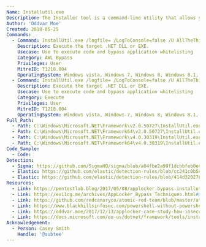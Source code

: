 ```yaml
---
Name: Installutil.exe
Description: The Installer tool is a command-line utility that allows you to install and uninstall server resources by executing the installer components in specified assemblies
Author: 'Oddvar Moe'
Created: 2018-05-25
Commands:
  - Command: InstallUtil.exe /logfile= /LogToConsole=false /U AllTheThings.dll
    Description: Execute the target .NET DLL or EXE.
    Usecase: Use to execute code and bypass application whitelisting
    Category: AWL Bypass
    Privileges: User
    MitreID: T1218.004
    OperatingSystem: Windows vista, Windows 7, Windows 8, Windows 8.1, Windows 10
  - Command: InstallUtil.exe /logfile= /LogToConsole=false /U AllTheThings.dll
    Description: Execute the target .NET DLL or EXE.
    Usecase: Use to execute code and bypass application whitelisting
    Category: Execute
    Privileges: User
    MitreID: T1218.004
    OperatingSystem: Windows vista, Windows 7, Windows 8, Windows 8.1, Windows 10
Full_Path:
  - Path: C:\Windows\Microsoft.NET\Framework\v2.0.50727\InstallUtil.exe
  - Path: C:\Windows\Microsoft.NET\Framework64\v2.0.50727\InstallUtil.exe
  - Path: C:\Windows\Microsoft.NET\Framework\v4.0.30319\InstallUtil.exe
  - Path: C:\Windows\Microsoft.NET\Framework64\v4.0.30319\InstallUtil.exe
Code_Sample:
  - Code:
Detection:
  - Sigma: https://github.com/SigmaHQ/sigma/blob/a04fbe2a99f1dcbbfeb0ee4957ae4b06b0866254/rules/windows/process_creation/win_possible_applocker_bypass.yml
  - Elastic: https://github.com/elastic/detection-rules/blob/cc241c0b5ec590d76cb88ec638d3cc37f68b5d50/rules/windows/defense_evasion_installutil_beacon.toml
  - Elastic: https://github.com/elastic/detection-rules/blob/414d32027632a49fb239abb8fbbb55d3fa8dd861/rules/windows/defense_evasion_network_connection_from_windows_binary.toml
Resources:
  - Link: https://pentestlab.blog/2017/05/08/applocker-bypass-installutil/
  - Link: https://evi1cg.me/archives/AppLocker_Bypass_Techniques.html#menu_index_12
  - Link: https://github.com/redcanaryco/atomic-red-team/blob/master/atomics/T1218.004/T1218.004.md
  - Link: https://www.blackhillsinfosec.com/powershell-without-powershell-how-to-bypass-application-whitelisting-environment-restrictions-av/
  - Link: https://oddvar.moe/2017/12/13/applocker-case-study-how-insecure-is-it-really-part-1/
  - Link: https://docs.microsoft.com/en-us/dotnet/framework/tools/installutil-exe-installer-tool
Acknowledgement:
  - Person: Casey Smith
    Handle: '@subtee'
---
```

